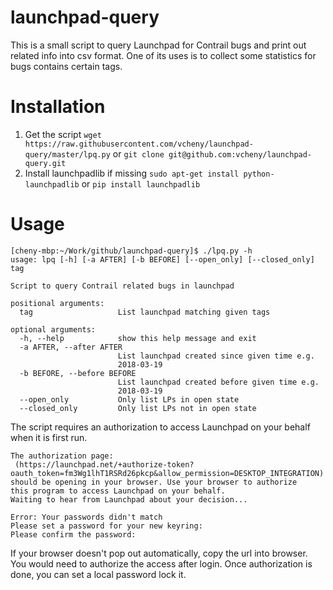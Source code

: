 # launchpad-query
This is a small script to query Launchpad for Contrail bugs and print out related info into csv format. One of its uses is to collect some statistics for bugs contains certain tags.

# Installation
1. Get the script
```wget https://raw.githubusercontent.com/vcheny/launchpad-query/master/lpq.py```
or
```git clone git@github.com:vcheny/launchpad-query.git```
2. Install launchpadlib if missing
```sudo apt-get install python-launchpadlib```
or
```pip install launchpadlib```

# Usage
```
[cheny-mbp:~/Work/github/launchpad-query]$ ./lpq.py -h
usage: lpq [-h] [-a AFTER] [-b BEFORE] [--open_only] [--closed_only] tag

Script to query Contrail related bugs in launchpad

positional arguments:
  tag                   List launchpad matching given tags

optional arguments:
  -h, --help            show this help message and exit
  -a AFTER, --after AFTER
                        List launchpad created since given time e.g.
                        2018-03-19
  -b BEFORE, --before BEFORE
                        List launchpad created before given time e.g.
                        2018-03-19
  --open_only           Only list LPs in open state
  --closed_only         Only list LPs not in open state
```

The script requires an authorization to access Launchpad on your behalf when it is first run.

```lab@ubuntu1604:~$ ./lpq.py jtac
The authorization page:
 (https://launchpad.net/+authorize-token?oauth_token=fm3Wg1lhT1RSRd26pkcp&allow_permission=DESKTOP_INTEGRATION)
should be opening in your browser. Use your browser to authorize
this program to access Launchpad on your behalf.
Waiting to hear from Launchpad about your decision...

Error: Your passwords didn't match
Please set a password for your new keyring: 
Please confirm the password: 
```

If your browser doesn't pop out automatically, copy the url into browser. You would need to authorize  the access after login.
Once authorization is done, you can set a local password lock it.


